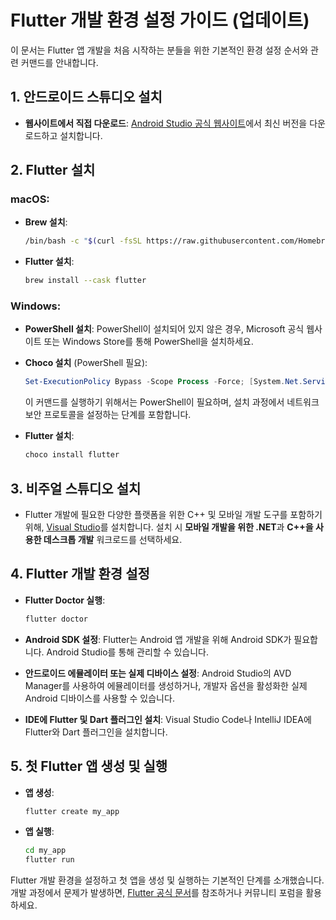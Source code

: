 
# Flutter 개발 환경 설정 가이드 (업데이트)

이 문서는 Flutter 앱 개발을 처음 시작하는 분들을 위한 기본적인 환경 설정 순서와 관련 커맨드를 안내합니다.

## 1. 안드로이드 스튜디오 설치

- **웹사이트에서 직접 다운로드**: [Android Studio 공식 웹사이트](https://developer.android.com/studio)에서 최신 버전을 다운로드하고 설치합니다.

## 2. Flutter 설치

### macOS:

- **Brew 설치**:
  ```bash
  /bin/bash -c "$(curl -fsSL https://raw.githubusercontent.com/Homebrew/install/HEAD/install.sh)"
  ```

- **Flutter 설치**:
  ```bash
  brew install --cask flutter
  ```

### Windows:

- **PowerShell 설치**:
  PowerShell이 설치되어 있지 않은 경우, Microsoft 공식 웹사이트 또는 Windows Store를 통해 PowerShell을 설치하세요.

- **Choco 설치** (PowerShell 필요):
  ```powershell
  Set-ExecutionPolicy Bypass -Scope Process -Force; [System.Net.ServicePointManager]::SecurityProtocol = [System.Net.ServicePointManager]::SecurityProtocol -bor 3072; iex ((New-Object System.Net.WebClient).DownloadString('https://chocolatey.org/install.ps1'))
  ```
  이 커맨드를 실행하기 위해서는 PowerShell이 필요하며, 설치 과정에서 네트워크 보안 프로토콜을 설정하는 단계를 포함합니다.

- **Flutter 설치**:
  ```powershell
  choco install flutter
  ```

## 3. 비주얼 스튜디오 설치

- Flutter 개발에 필요한 다양한 플랫폼을 위한 C++ 및 모바일 개발 도구를 포함하기 위해, [Visual Studio](https://visualstudio.microsoft.com/)를 설치합니다. 설치 시 **모바일 개발을 위한 .NET**과 **C++을 사용한 데스크톱 개발** 워크로드를 선택하세요.

## 4. Flutter 개발 환경 설정

- **Flutter Doctor 실행**:
  ```bash
  flutter doctor
  ```

- **Android SDK 설정**:
  Flutter는 Android 앱 개발을 위해 Android SDK가 필요합니다. Android Studio를 통해 관리할 수 있습니다.

- **안드로이드 에뮬레이터 또는 실제 디바이스 설정**:
  Android Studio의 AVD Manager를 사용하여 에뮬레이터를 생성하거나, 개발자 옵션을 활성화한 실제 Android 디바이스를 사용할 수 있습니다.

- **IDE에 Flutter 및 Dart 플러그인 설치**:
  Visual Studio Code나 IntelliJ IDEA에 Flutter와 Dart 플러그인을 설치합니다.

## 5. 첫 Flutter 앱 생성 및 실행

- **앱 생성**:
  ```bash
  flutter create my_app
  ```

- **앱 실행**:
  ```bash
  cd my_app
  flutter run
  ```

Flutter 개발 환경을 설정하고 첫 앱을 생성 및 실행하는 기본적인 단계를 소개했습니다. 개발 과정에서 문제가 발생하면, [Flutter 공식 문서](https://flutter.dev/docs)를 참조하거나 커뮤니티 포럼을 활용하세요.
